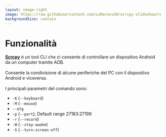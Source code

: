 ```yaml
---
layout: image-right
image: https://raw.githubusercontent.com/LuMarans30/scrcpy-slideshow/refs/heads/master/assets/example.webp
backgroundSize: contain
---
```


# Funzionalità

<strong>[Scrcpy](https://github.com/Genymobile/scrcpy)</strong> è un tool CLI che ci consente di controllare un dispositivo Android da un computer tramite ADB. <br /> <br />
Consente la condivisione di alcune periferiche del PC con il dispositivo Android e viceversa. <br /> <br />
I principali parametri del comando sono:
- `-K`  (`--keyboard`)
- `-M`  (`--mouse`)
- `--otg`
- `-p`  (`--port`); Default range 27183:27199
- `-r`  (`--record`)
- `-W`  (`--stay-awake`)
- `-S`  (`--turn-screen-off`)